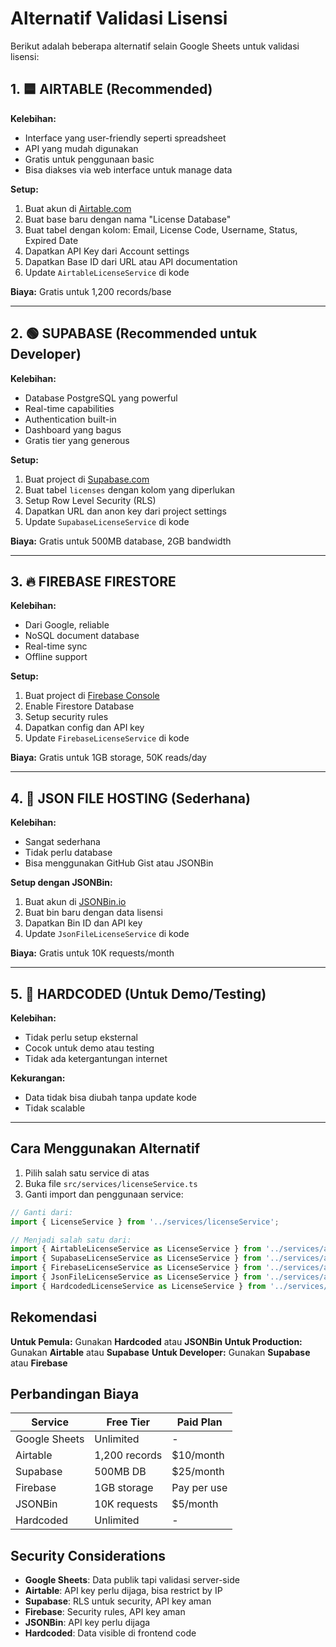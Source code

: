 # Alternatif Validasi Lisensi

Berikut adalah beberapa alternatif selain Google Sheets untuk validasi lisensi:

## 1. 🟦 AIRTABLE (Recommended)

**Kelebihan:**
- Interface yang user-friendly seperti spreadsheet
- API yang mudah digunakan
- Gratis untuk penggunaan basic
- Bisa diakses via web interface untuk manage data

**Setup:**
1. Buat akun di [Airtable.com](https://airtable.com)
2. Buat base baru dengan nama "License Database"
3. Buat tabel dengan kolom: Email, License Code, Username, Status, Expired Date
4. Dapatkan API Key dari Account settings
5. Dapatkan Base ID dari URL atau API documentation
6. Update `AirtableLicenseService` di kode

**Biaya:** Gratis untuk 1,200 records/base

---

## 2. 🟢 SUPABASE (Recommended untuk Developer)

**Kelebihan:**
- Database PostgreSQL yang powerful
- Real-time capabilities
- Authentication built-in
- Dashboard yang bagus
- Gratis tier yang generous

**Setup:**
1. Buat project di [Supabase.com](https://supabase.com)
2. Buat tabel `licenses` dengan kolom yang diperlukan
3. Setup Row Level Security (RLS)
4. Dapatkan URL dan anon key dari project settings
5. Update `SupabaseLicenseService` di kode

**Biaya:** Gratis untuk 500MB database, 2GB bandwidth

---

## 3. 🔥 FIREBASE FIRESTORE

**Kelebihan:**
- Dari Google, reliable
- NoSQL document database
- Real-time sync
- Offline support

**Setup:**
1. Buat project di [Firebase Console](https://console.firebase.google.com)
2. Enable Firestore Database
3. Setup security rules
4. Dapatkan config dan API key
5. Update `FirebaseLicenseService` di kode

**Biaya:** Gratis untuk 1GB storage, 50K reads/day

---

## 4. 📄 JSON FILE HOSTING (Sederhana)

**Kelebihan:**
- Sangat sederhana
- Tidak perlu database
- Bisa menggunakan GitHub Gist atau JSONBin

**Setup dengan JSONBin:**
1. Buat akun di [JSONBin.io](https://jsonbin.io)
2. Buat bin baru dengan data lisensi
3. Dapatkan Bin ID dan API key
4. Update `JsonFileLicenseService` di kode

**Biaya:** Gratis untuk 10K requests/month

---

## 5. 💾 HARDCODED (Untuk Demo/Testing)

**Kelebihan:**
- Tidak perlu setup eksternal
- Cocok untuk demo atau testing
- Tidak ada ketergantungan internet

**Kekurangan:**
- Data tidak bisa diubah tanpa update kode
- Tidak scalable

---

## Cara Menggunakan Alternatif

1. Pilih salah satu service di atas
2. Buka file `src/services/licenseService.ts`
3. Ganti import dan penggunaan service:

```typescript
// Ganti dari:
import { LicenseService } from '../services/licenseService';

// Menjadi salah satu dari:
import { AirtableLicenseService as LicenseService } from '../services/alternativeLicenseServices';
import { SupabaseLicenseService as LicenseService } from '../services/alternativeLicenseServices';
import { FirebaseLicenseService as LicenseService } from '../services/alternativeLicenseServices';
import { JsonFileLicenseService as LicenseService } from '../services/alternativeLicenseServices';
import { HardcodedLicenseService as LicenseService } from '../services/alternativeLicenseServices';
```

## Rekomendasi

**Untuk Pemula:** Gunakan **Hardcoded** atau **JSONBin**
**Untuk Production:** Gunakan **Airtable** atau **Supabase**
**Untuk Developer:** Gunakan **Supabase** atau **Firebase**

## Perbandingan Biaya

| Service | Free Tier | Paid Plan |
|---------|-----------|-----------|
| Google Sheets | Unlimited | - |
| Airtable | 1,200 records | $10/month |
| Supabase | 500MB DB | $25/month |
| Firebase | 1GB storage | Pay per use |
| JSONBin | 10K requests | $5/month |
| Hardcoded | Unlimited | - |

## Security Considerations

- **Google Sheets**: Data publik tapi validasi server-side
- **Airtable**: API key perlu dijaga, bisa restrict by IP
- **Supabase**: RLS untuk security, API key aman
- **Firebase**: Security rules, API key aman
- **JSONBin**: API key perlu dijaga
- **Hardcoded**: Data visible di frontend code
